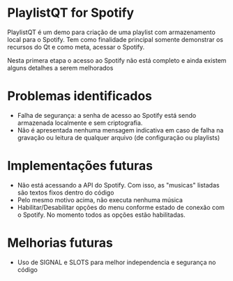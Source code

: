 # PlaylistQT  for Spotify

PlaylistQT é um demo para criação de uma playlist com armazenamento local para o Spotify. Tem como finalidade principal somente demonstrar os recursos do Qt e como meta, acessar o Spotify.

Nesta primera etapa o acesso ao Spotify não está completo e ainda existem alguns detalhes a serem melhorados

# Problemas identificados

  - Falha de segurança: a senha de acesso ao Spotify está sendo armazenada localmente e sem criptografia.
  - Não é apresentada nenhuma mensagem indicativa em caso de falha na gravação ou leitura de qualquer arquivo (de configuração ou playlists)


# Implementações futuras
- Não está acessando a API do Spotify. Com isso, as "musicas" listadas são textos fixos dentro do código
- Pelo mesmo motivo acima, não executa nenhuma música
- Habilitar/Desabilitar opções do menu conforme estado de conexão com o Spotify. No momento todos as opções estão habilitadas.

# Melhorias futuras
- Uso de SIGNAL e SLOTS para melhor independencia e segurança no código
